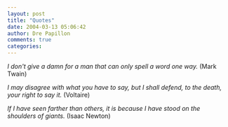 ```yaml
---
layout: post
title: "Quotes"
date: 2004-03-13 05:06:42
author: Dre Papillon
comments: true
categories: 
---
```



*I don't give a damn for a man that can only spell a word one way.*  (Mark Twain)

*I may disagree with what you have to say, but I shall defend, to the death, your right to say it.*  (Voltaire)

*If I have seen farther than others, it is because I have stood on the shoulders of giants.*  (Isaac Newton)